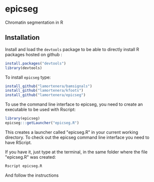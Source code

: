 epicseg
=======

Chromatin segmentation in R
## Installation

Install and load the `devtools` package to be able to directly install R packages hosted on github :

```R
install.packages("devtools")
library(devtools)
```

To install `epicseg` type:

```R
install_github("lamortenera/bamsignals")
install_github("lamortenera/kfoots")
install_github("lamortenera/epicseg")
```

To use the command line interface to epicseg, you need to create an executable to be used with Rscript:

```R
library(epicseg)
epicseg:::getLauncher("epicseg.R")
```

This creates a launcher called "epicseg.R" in your current working directory.
To check out the epicseg command line interface you need to have RScript.

If you have it, just type at the terminal, in the same folder where the file "epicseg.R" was created:

```bash
Rscript epicseg.R
```

And follow the instructions
